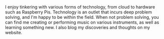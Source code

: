 I enjoy tinkering with various forms of technology, from cloud to hardware such as Raspberry Pis. 
Technology is an outlet that incurs deep problem solving, and I'm happy to be within the field.
When not problem solving, you can find me creating or performing music on various instruments, as well as learning something new. I also blog my discoveries and thoughts on my website.

